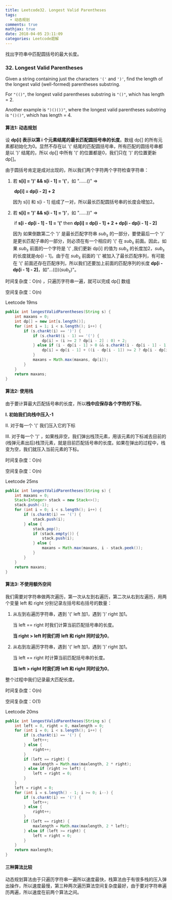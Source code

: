```yaml
---
title: Leetcode32. Longest Valid Parentheses
tags:
  - 动态规划
comments: true
mathjax: true
date: 2018-04-05 23:11:09
categories: Leetcode题解
---
```


找出字符串中匹配圆括号的最大长度。

<!-- more -->

### 32. Longest Valid Parentheses

Given a string containing just the characters `'('` and `')'`, find the length of the longest valid (well-formed) parentheses substring.

For `"(()"`, the longest valid parentheses substring is `"()"`, which has length = 2.

Another example is `")()())"`, where the longest valid parentheses substring is `"()()"`, which has length = 4.



#### 算法1: 动态规划

设 **dp[i] 表示以第 i 个元素结尾的最长匹配圆括号串的长度**。数组 dp[] 的所有元素都初始化为0。显然不存在以 '(' 结尾的匹配圆括号串，所有匹配的圆括号串都是以 ')' 结尾的，所以 dp[] 中所有 '(' 的位置都是0，我们只在 ')' 的位置更新dp[]。

由于圆括号肯定是成对出现的，所以我们两个字符两个字符检查字符串：

1. 若 **s[i] = ')' && s[i - 1] = '('**，如 "…...()"  =>

   ​	**dp[i] = dp[i - 2] + 2**

   因为 s[i] 和 s[i - 1] 组成了一对，所以最长匹配圆括号串的长度会增加2。

2. 若 **s[i] = ')' && s[i - 1] = ')'**，如 "……))" =>

   ​	if **s[i - dp[i - 1] - 1] = '('**  then  **dp[i] = dp[i - 1] + 2 + dp[i - dp[i - 1] - 2]**

   因为 如果倒数第二个 ')' 是最长匹配字符串 $sub_s$ 的一部分，要使最后一个 ')' 是更长匹配子串的一部分，则必须在有一个相应的 '(' 在 $sub_s$ 前面。因此，如果 $sub_s$ 前面的一个字符是 '(' ,我们更新 dp[i] 的值为 $sub_s$ 的长度加2，$sub_s$ 的长度就是dp[i - 1]。由于在 $sub_s$ 前面的 '(' 被加入了最长匹配序列，有可能在 '(' 前面还存在匹配序列，所以我们还要加上前面的匹配序列的长度 **dp[i - dp[i - 1] - 2]**，如"…(())($sub_s$)"。

时间复杂度：O(n) ，只遍历字符串一遍，就可以完成 dp[] 数组

空间复杂度：O(n)

Leetcode 19ms

```java
public int longestValidParentheses(String s) {
    int maxans = 0;
    int dp[] = new int[s.length()];
    for (int i = 1; i < s.length(); i++) {
        if (s.charAt(i) == ')') {
            if (s.charAt(i - 1) == '(') {
                dp[i] = (i >= 2 ? dp[i - 2] : 0) + 2;
            } else if (i - dp[i - 1] > 0 && s.charAt(i - dp[i - 1] - 1) == '(') {
                dp[i] = dp[i - 1] + ((i - dp[i - 1]) >= 2 ? dp[i - dp[i - 1] - 2] : 0) + 2;
            }
            maxans = Math.max(maxans, dp[i]);
        }
    }
    return maxans;
}
```



#### 算法2: 使用栈

由于要计算最大匹配括号串的长度，所以**栈中应保存各个字符的下标**。

**I. 初始我们向栈中压入-1**

II. 对于每一个 '(' 我们压入它的下标

III. 对于每一个 ')' ，如果栈非空，我们弹出栈顶元素，用该元素的下标减去目前的(栈弹元素出后)栈顶元素，就是目前匹配括号串的长度。如果在弹出的过程中，栈变为空，我们就压入当前元素的下标。

时间复杂度：O(n)

空间复杂度：O(n)

Leetcode 25ms

```java
public int longestValidParentheses(String s) {
    int maxans = 0;
    Stack<Integer> stack = new Stack<>();
    stack.push(-1);
    for (int i = 0; i < s.length(); i++) {
        if (s.charAt(i) == '(') {
            stack.push(i);
        } else {
            stack.pop();
            if (stack.empty()) {
                stack.push(i);
            } else {
                maxans = Math.max(maxans, i - stack.peek());
            }
        }
    }
    return maxans;
}
```





#### 算法3: 不使用额外空间

我们需要对字符串做两次遍历，第一次从左到右遍历，第二次从右到左遍历，用两个变量 left 和 right 分别记录左括号和右括号的数量：

1. 从左到右遍历字符串，遇到 '(' left 加1，遇到 ')' right 加1。

   当 left == right 时我们计算当前匹配括号串的长度。

   **当 right > left 时我们将 left 和 right 同时设为0**。

2. 从右到左遍历字符串，遇到 '(' left 加1，遇到 ')' right 加1。

   当 left == right 时计算当前匹配括号串的长度。

   **当 left > right 时我们将 left 和 right 同时设为0**。

整个过程中我们记录最大匹配长度。

时间复杂度：O(n)

空间复杂度：O(1)

Leetcode 20ms

```java
public int longestValidParentheses(String s) {
    int left = 0, right = 0, maxlength = 0;
    for (int i = 0; i < s.length(); i++) {
        if (s.charAt(i) == '(') {
            left++;
        } else {
            right++;
        }
        if (left == right) {
            maxlength = Math.max(maxlength, 2 * right);
        } else if (right >= left) {
            left = right = 0;
        }
    }
    left = right = 0;
    for (int i = s.length() - 1; i >= 0; i--) {
        if (s.charAt(i) == '(') {
            left++;
        } else {
            right++;
        }
        if (left == right) {
            maxlength = Math.max(maxlength, 2 * left);
        } else if (left >= right) {
            left = right = 0;
        }
    }
    return maxlength;
}
```



#### 三种算法比较

动态规划算法由于只遍历字符串一遍所以速度最快，栈算法由于有很多栈的压入弹出操作，所以速度最慢，第三种两次遍历算法空间复杂度最好，由于要对字符串遍历两遍，所以速度在前两个算法之间。